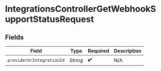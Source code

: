 # IntegrationsControllerGetWebhookSupportStatusRequest


## Fields

| Field                     | Type                      | Required                  | Description               |
| ------------------------- | ------------------------- | ------------------------- | ------------------------- |
| `providerOrIntegrationId` | *String*                  | :heavy_check_mark:        | N/A                       |